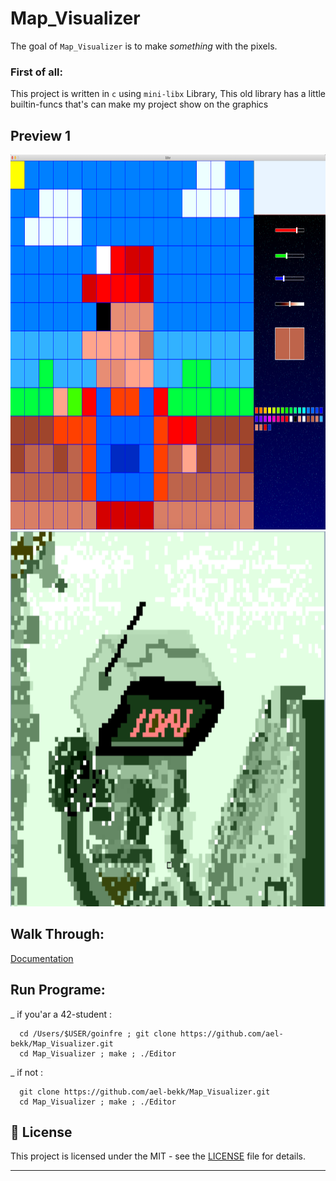 # Map_Visualizer

The goal of ``Map_Visualizer`` is to make *something* with the pixels.

### First of all:

This project is written in ``c`` using ``mini-libx`` Library, 
This old library has a little builtin-funcs that's can make my project show on the graphics

## Preview 1
<img src="https://github.com/ael-bekk/Map_Visualizer/blob/main/.head/1.png" width=800 height=600/>
<img src="https://github.com/ael-bekk/Map_Visualizer/blob/main/.head/2.png" width=800 height=600/>

## Walk Through:
  [Documentation](https://github.com/ael-bekk/cube3d_advanced_raycasting/blob/main/note.md)

## Run Programe:

_ if you'ar a 42-student :

```
  cd /Users/$USER/goinfre ; git clone https://github.com/ael-bekk/Map_Visualizer.git
  cd Map_Visualizer ; make ; ./Editor
```

_ if not :

```
  git clone https://github.com/ael-bekk/Map_Visualizer.git
  cd Map_Visualizer ; make ; ./Editor
```

## 📝 License

This project is licensed under the MIT - see the [LICENSE](LICENSE) file for details.

---
